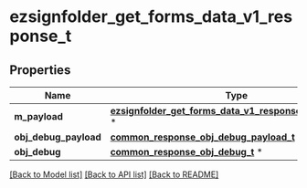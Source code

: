 # ezsignfolder_get_forms_data_v1_response_t

## Properties
Name | Type | Description | Notes
------------ | ------------- | ------------- | -------------
**m_payload** | [**ezsignfolder_get_forms_data_v1_response_m_payload_t**](ezsignfolder_get_forms_data_v1_response_m_payload.md) \* |  | 
**obj_debug_payload** | [**common_response_obj_debug_payload_t**](common_response_obj_debug_payload.md) \* |  | [optional] 
**obj_debug** | [**common_response_obj_debug_t**](common_response_obj_debug.md) \* |  | [optional] 

[[Back to Model list]](../README.md#documentation-for-models) [[Back to API list]](../README.md#documentation-for-api-endpoints) [[Back to README]](../README.md)


